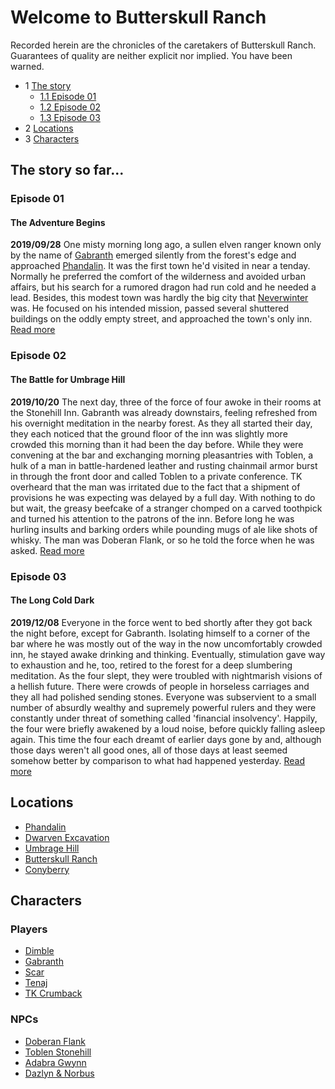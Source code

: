 # Welcome to Butterskull&nbsp;Ranch
Recorded herein are the chronicles of the caretakers of Butterskull Ranch. Guarantees of quality are neither explicit nor implied. You have been warned.

* 1 [The story](#the-story-so-far...)
    * [1.1 Episode 01](#episode-01)
    * [1.2 Episode 02](#episode-02)
    * [1.3 Episode 03](#episode-03)
* 2 [Locations](#locations)
* 3 [Characters](#characters)

## The story so far...
### Episode 01
#### The Adventure Begins
**2019/09/28** One misty morning long ago, a sullen elven ranger known only by the name of [Gabranth](players.md#gabranth) emerged silently from the forest's edge and approached [Phandalin](locations.md#phandalin). It was the first town he'd visited in near a tenday. Normally he preferred the comfort of the wilderness and avoided urban affairs, but his search for a rumored dragon had run cold and he needed a lead. Besides, this modest town was hardly the big city that [Neverwinter](locations.md#neverwinter) was. He focused on his intended mission, passed several shuttered buildings on the oddly empty street, and approached the town's only inn. [Read more](episodes.md#episode-01)

### Episode 02
#### The Battle for Umbrage Hill
**2019/10/20** The next day, three of the force of four awoke in their rooms at the Stonehill Inn. Gabranth was already downstairs, feeling refreshed from his overnight meditation in the nearby forest. As they all started their day, they each noticed that the ground floor of the inn was slightly more crowded this morning than it had been the day before. While they were convening at the bar and exchanging morning pleasantries with Toblen, a hulk of a man in battle-hardened leather and rusting chainmail armor burst in through the front door and called Toblen to a private conference. TK overheard that the man was irritated due to the fact that a shipment of provisions he was expecting was delayed by a full day. With nothing to do but wait, the greasy beefcake of a stranger chomped on a carved toothpick and turned his attention to the patrons of the inn. Before long he was hurling insults and barking orders while pounding mugs of ale like shots of whisky. The man was Doberan Flank, or so he told the force when he was asked. [Read more](episodes.md#episode-02) 

### Episode 03
#### The Long Cold Dark
**2019/12/08** Everyone in the force went to bed shortly after they got back the night before, except for Gabranth. Isolating himself to a corner of the bar where he was mostly out of the way in the now uncomfortably crowded inn, he stayed awake drinking and thinking. Eventually, stimulation gave way to exhaustion and he, too, retired to the forest for a deep slumbering meditation. As the four slept, they were troubled with nightmarish visions of a hellish future. There were crowds of people in horseless carriages and they all had polished sending stones. Everyone was subservient to a small number of absurdly wealthy and supremely powerful rulers and they were constantly under threat of something called 'financial insolvency'. Happily, the four were briefly awakened by a loud noise, before quickly falling asleep again. This time the four each dreamt of earlier days gone by and, although those days weren't all good ones, all of those days at least seemed somehow better by comparison to what had happened yesterday. [Read more](episodes.md#episode-03)

## Locations
* [Phandalin](locations.md#phandalin)
* [Dwarven Excavation](locations.md#dwarven-excavation)
* [Umbrage Hill](locations.md#umbrage-hill)
* [Butterskull Ranch](locations.md#butterskull-ranch)
* [Conyberry](locations.md#conyberry)

## Characters
### Players
* <a href="https://www.dndbeyond.com/profile/memily_mike/characters/17102101" target="_blank">Dimble</a>
* <a href="https://www.dndbeyond.com/profile/GabranthBunansa/characters/16964899" target="_blank">Gabranth</a>
* <a href="https://www.dndbeyond.com/profile/TheScar/characters/19843629" target="_blank">Scar</a>
* <a href="https://www.dndbeyond.com/profile/Shakeyourjunk/characters/16848230" target="_blank">Tenaj</a>
* <a href="https://www.dndbeyond.com/profile/badlin/characters/17102170" target="_blank">TK Crumback</a>

### NPCs
* [Doberan Flank](npc.md#doberan-flank)
* [Toblen Stonehill](npc.md#toblen-stonehill)
* [Adabra Gwynn](npc.md#adabra-gwynn)
* [Dazlyn & Norbus](npc.md#dazlyn-&-norbus)